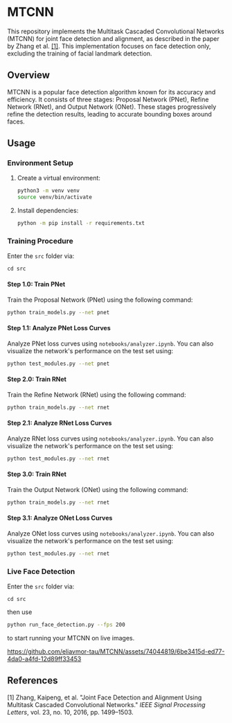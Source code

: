 # MTCNN

This repository implements the Multitask Cascaded Convolutional Networks (MTCNN) for joint face detection and alignment, as described in the paper by Zhang et al. [\[1\]](http://dx.doi.org/10.1109/LSP.2016.2603342). This implementation focuses on face detection only, excluding the training of facial landmark detection.

## Overview

MTCNN is a popular face detection algorithm known for its accuracy and efficiency. It consists of three stages: Proposal Network (PNet), Refine Network (RNet), and Output Network (ONet). These stages progressively refine the detection results, leading to accurate bounding boxes around faces.

## Usage

### Environment Setup

1. Create a virtual environment:
   ```bash
   python3 -m venv venv
   source venv/bin/activate
   ```

2. Install dependencies:
   ```bash
   python -m pip install -r requirements.txt
   ```

### Training Procedure
Enter the `src` folder via:
```
cd src
```
#### Step 1.0: Train PNet

Train the Proposal Network (PNet) using the following command:
```bash
python train_models.py --net pnet
```

#### Step 1.1: Analyze PNet Loss Curves

Analyze PNet loss curves using `notebooks/analyzer.ipynb`. You can also visualize the network's performance on the test set using:
```bash
python test_modules.py --net pnet
```

#### Step 2.0: Train RNet

Train the Refine Network (RNet) using the following command:
```bash
python train_models.py --net rnet
```

#### Step 2.1: Analyze RNet Loss Curves

Analyze RNet loss curves using `notebooks/analyzer.ipynb`. You can also visualize the network's performance on the test set using:
```bash
python test_modules.py --net rnet
```

#### Step 3.0: Train RNet

Train the Output Network (ONet) using the following command:
```bash
python train_models.py --net rnet
```

#### Step 3.1: Analyze ONet Loss Curves

Analyze ONet loss curves using `notebooks/analyzer.ipynb`. You can also visualize the network's performance on the test set using:
```bash
python test_modules.py --net rnet
```

### Live Face Detection
Enter the `src` folder via:
```
cd src
```
then use
```bash
python run_face_detection.py --fps 200
```
to start running your MTCNN on live images.

https://github.com/eliavmor-tau/MTCNN/assets/74044819/6be3415d-ed77-4da0-a4fd-12d89ff33453

## References

\[1\] Zhang, Kaipeng, et al. "Joint Face Detection and Alignment Using Multitask Cascaded Convolutional Networks." *IEEE Signal Processing Letters*, vol. 23, no. 10, 2016, pp. 1499–1503.
